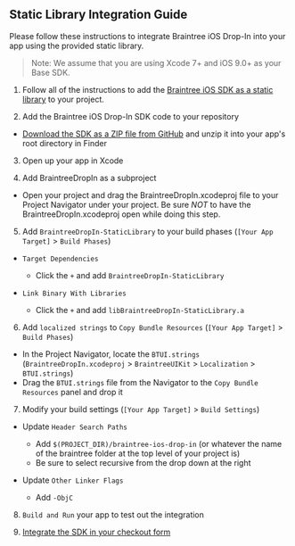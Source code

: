 Static Library Integration Guide
------------------------------------

Please follow these instructions to integrate Braintree iOS Drop-In into your app using the provided static library.

> Note: We assume that you are using Xcode 7+ and iOS 9.0+ as your Base SDK.

1. Follow all of the instructions to add the [Braintree iOS SDK as a static library](https://github.com/braintree/braintree_ios/blob/master/Docs/Braintree-Static-Integration-Guide.md) to your project.

2. Add the Braintree iOS Drop-In SDK code to your repository
  - [Download the SDK as a ZIP file from GitHub](https://github.com/braintree/braintree-ios-drop-in/archive/master.zip) and unzip it into your app's root directory in Finder

3. Open up your app in Xcode

4. Add BraintreeDropIn as a subproject
  - Open your project and drag the BraintreeDropIn.xcodeproj file to your Project Navigator under your project. Be sure *NOT* to have the BraintreeDropIn.xcodeproj open while doing this step.
  
5. Add `BraintreeDropIn-StaticLibrary` to your build phases (`[Your App Target]` > `Build Phases`)
  - `Target Dependencies`
    - Click the `+` and add `BraintreeDropIn-StaticLibrary`
    
  - `Link Binary With Libraries`
    - Click the `+` and add `libBraintreeDropIn-StaticLibrary.a`

6. Add `localized strings` to `Copy Bundle Resources` (`[Your App Target]` > `Build Phases`)
  - In the Project Navigator, locate the `BTUI.strings` (`BraintreeDropIn.xcodeproj` > `BraintreeUIKit` > `Localization` > `BTUI.strings`)
  - Drag the `BTUI.strings` file from the Navigator to the `Copy Bundle Resources` panel and drop it
    
7. Modify your build settings (`[Your App Target]` > `Build Settings`)
  - Update `Header Search Paths`
    - Add `$(PROJECT_DIR)/braintree-ios-drop-in` (or whatever the name of the braintree folder at the top level of your project is)
    - Be sure to select recursive from the drop down at the right
    
  - Update `Other Linker Flags`
    - Add `-ObjC`
    
8. `Build and Run` your app to test out the integration

9. [Integrate the SDK in your checkout form](https://developers.braintreepayments.com/ios/start/overview)
